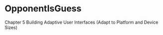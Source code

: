 # OpponentIsGuess

Chapter 5  Building Adaptive User Interfaces (Adapt to Platform and Device Sizes)
